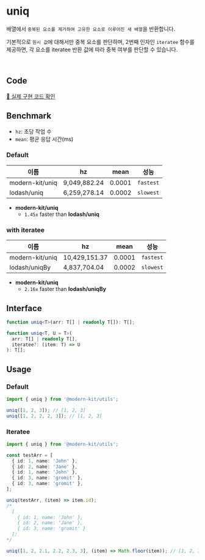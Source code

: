# uniq

배열에서 `중복된 요소를 제거하여 고유한 요소로 이루어진 새 배열`을 반환합니다.

기본적으로 `원시 값`에 대해서만 중복 요소를 판단하며, 2번째 인자인 `iteratee` 함수를 제공하면, 각 요소를 iteratee 반환 값에 따라 중복 여부를 판단할 수 있습니다.

<br />

## Code
[🔗 실제 구현 코드 확인](https://github.com/modern-agile-team/modern-kit/blob/main/packages/utils/src/array/uniq/index.ts)

## Benchmark
- `hz`: 초당 작업 수
- `mean`: 평균 응답 시간(ms)

### Default
|이름|hz|mean|성능|
|------|---|---|---|
|modern-kit/uniq|9,049,882.24|0.0001|`fastest`|
|lodash/uniq|6,259,278.14|0.0002|`slowest`|

- **modern-kit/uniq**
  - `1.45x` faster than **lodash/uniq**

### with iteratee
|이름|hz|mean|성능|
|------|---|---|---|
|modern-kit/uniq|10,429,151.37|0.0001|`fastest`|
|lodash/uniqBy|4,837,704.04|0.0002|`slowest`|

- **modern-kit/uniq**
  - `2.16x` faster than **lodash/uniqBy**

## Interface
```ts title="typescript"
function uniq<T>(arr: T[] | readonly T[]): T[];

function uniq<T, U = T>(
  arr: T[] | readonly T[],
  iteratee?: (item: T) => U
): T[];
```

## Usage
### Default
```ts title="typescript"
import { uniq } from '@modern-kit/utils';

uniq([1, 2, 3]); // [1, 2, 3] 
uniq([1, 2, 2, 2, 3]); // [1, 2, 3]
```

### Iteratee
```ts title="typescript"
import { uniq } from '@modern-kit/utils';

const testArr = [
  { id: 1, name: 'John' },
  { id: 2, name: 'Jane' },
  { id: 1, name: 'John' },
  { id: 3, name: 'gromit' },
  { id: 3, name: 'gromit' },
];

uniq(testArr, (item) => item.id);
/*
  [
    { id: 1, name: 'John' },
    { id: 2, name: 'Jane' },
    { id: 3, name: 'gromit' }
  ];
*/

uniq([1, 2, 2.1, 2.2, 2.3, 3], (item) => Math.floor(item)); // [1, 2, 3]
```